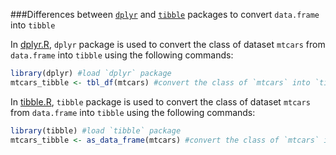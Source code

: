 ###Differences between [`dplyr`](https://cran.r-project.org/web/packages/dplyr/index.html) and [`tibble`](https://cran.r-project.org/web/packages/tibble/index.html) packages to convert `data.frame` into `tibble`

In [dplyr.R](https://github.com/puneeth019/playground/blob/master/dplyr.R), `dplyr` package is used to convert the class of dataset `mtcars` from `data.frame` into `tibble` using the following commands:

```R
library(dplyr) #load `dplyr` package
mtcars_tibble <- tbl_df(mtcars) #convert the class of `mtcars` into `tibble`
```
In [tibble.R](https://github.com/puneeth019/playground/blob/master/tibble.R), `tibble` package is used to convert the class of dataset `mtcars` from `data.frame` into `tibble` using the following commands:

```R
library(tibble) #load `tibble` package
mtcars_tibble <- as_data_frame(mtcars) #convert the class of `mtcars` into `tibble`
```
